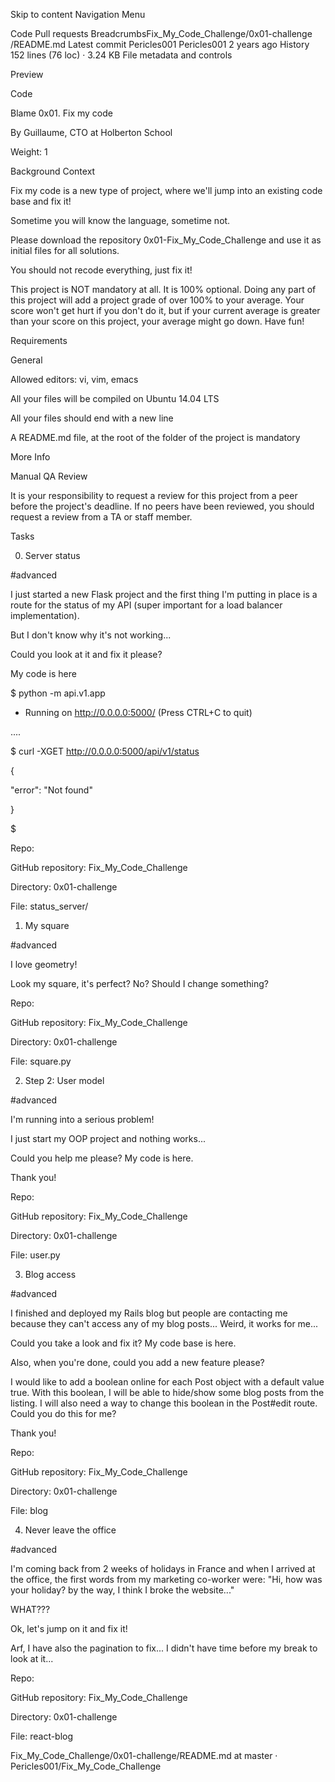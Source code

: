 Skip to content
Navigation Menu

Code
Pull requests
BreadcrumbsFix_My_Code_Challenge/0x01-challenge
/README.md
Latest commit
Pericles001
Pericles001
2 years ago
History
152 lines (76 loc) · 3.24 KB
File metadata and controls

Preview

Code

Blame
0x01. Fix my code

 By Guillaume, CTO at Holberton School

 Weight: 1

Background Context

Fix my code is a new type of project, where we'll jump into an existing code base and fix it!

Sometime you will know the language, sometime not.

Please download the repository 0x01-Fix_My_Code_Challenge and use it as initial files for all solutions.

You should not recode everything, just fix it!

This project is NOT mandatory at all. It is 100% optional. Doing any part of this project will add a project grade of over 100% to your average. Your score won't get hurt if you don't do it, but if your current average is greater than your score on this project, your average might go down. Have fun!

Requirements

General

Allowed editors: vi, vim, emacs

All your files will be compiled on Ubuntu 14.04 LTS

All your files should end with a new line

A README.md file, at the root of the folder of the project is mandatory

More Info

Manual QA Review

It is your responsibility to request a review for this project from a peer before the project's deadline. If no peers have been reviewed, you should request a review from a TA or staff member.

Tasks

0. Server status

#advanced

I just started a new Flask project and the first thing I'm putting in place is a route for the status of my API (super important for a load balancer implementation).

But I don't know why it's not working...

Could you look at it and fix it please?

My code is here

$ python -m api.v1.app 

 * Running on http://0.0.0.0:5000/ (Press CTRL+C to quit)

....

$ curl -XGET http://0.0.0.0:5000/api/v1/status

{

  "error": "Not found"

}

$

Repo:

GitHub repository: Fix_My_Code_Challenge

Directory: 0x01-challenge

File: status_server/

1. My square

#advanced

I love geometry!

Look my square, it's perfect? No? Should I change something?

Repo:

GitHub repository: Fix_My_Code_Challenge

Directory: 0x01-challenge

File: square.py

2. Step 2: User model

#advanced

I'm running into a serious problem!

I just start my OOP project and nothing works...

Could you help me please? My code is here.

Thank you!

Repo:

GitHub repository: Fix_My_Code_Challenge

Directory: 0x01-challenge

File: user.py

3. Blog access

#advanced

I finished and deployed my Rails blog but people are contacting me because they can't access any of my blog posts... Weird, it works for me...

Could you take a look and fix it? My code base is here.

Also, when you're done, could you add a new feature please?

I would like to add a boolean online for each Post object with a default value true. With this boolean, I will be able to hide/show some blog posts from the listing. I will also need a way to change this boolean in the Post#edit route. Could you do this for me?

Thank you!

Repo:

GitHub repository: Fix_My_Code_Challenge

Directory: 0x01-challenge

File: blog

4. Never leave the office

#advanced

I'm coming back from 2 weeks of holidays in France and when I arrived at the office, the first words from my marketing co-worker were: "Hi, how was your holiday? by the way, I think I broke the website..."

WHAT???

Ok, let's jump on it and fix it!

Arf, I have also the pagination to fix... I didn't have time before my break to look at it...

Repo:

GitHub repository: Fix_My_Code_Challenge

Directory: 0x01-challenge

File: react-blog

Fix_My_Code_Challenge/0x01-challenge/README.md at master · Pericles001/Fix_My_Code_Challenge
